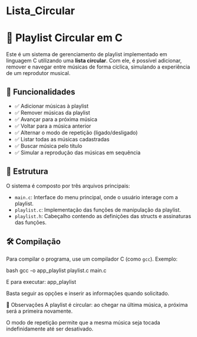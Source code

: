 # Lista_Circular

# 🎵 Playlist Circular em C

Este é um sistema de gerenciamento de playlist implementado em linguagem C utilizando uma **lista circular**. Com ele, é possível adicionar, remover e navegar entre músicas de forma cíclica, simulando a experiência de um reprodutor musical.

## 🚀 Funcionalidades

- ✅ Adicionar músicas à playlist  
- ✅ Remover músicas da playlist  
- ✅ Avançar para a próxima música  
- ✅ Voltar para a música anterior  
- ✅ Alternar o modo de repetição (ligado/desligado)  
- ✅ Listar todas as músicas cadastradas  
- ✅ Buscar música pelo título  
- ✅ Simular a reprodução das músicas em sequência  

## 🧱 Estrutura

O sistema é composto por três arquivos principais:

- `main.c`: Interface do menu principal, onde o usuário interage com a playlist.
- `playlist.c`: Implementação das funções de manipulação da playlist.
- `playlist.h`: Cabeçalho contendo as definições das structs e assinaturas das funções.

## 🛠️ Compilação

Para compilar o programa, use um compilador C (como `gcc`). Exemplo:

bash
 gcc -o app_playlist playlist.c main.c

E para executar:
 app_playlist

Basta seguir as opções e inserir as informações quando solicitado.

📌 Observações
A playlist é circular: ao chegar na última música, a próxima será a primeira novamente.

O modo de repetição permite que a mesma música seja tocada indefinidamente até ser desativado.
 
